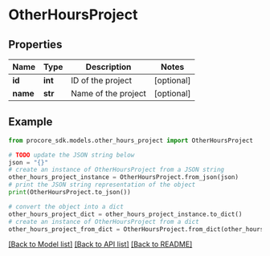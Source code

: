 # OtherHoursProject


## Properties

Name | Type | Description | Notes
------------ | ------------- | ------------- | -------------
**id** | **int** | ID of the project | [optional] 
**name** | **str** | Name of the project | [optional] 

## Example

```python
from procore_sdk.models.other_hours_project import OtherHoursProject

# TODO update the JSON string below
json = "{}"
# create an instance of OtherHoursProject from a JSON string
other_hours_project_instance = OtherHoursProject.from_json(json)
# print the JSON string representation of the object
print(OtherHoursProject.to_json())

# convert the object into a dict
other_hours_project_dict = other_hours_project_instance.to_dict()
# create an instance of OtherHoursProject from a dict
other_hours_project_from_dict = OtherHoursProject.from_dict(other_hours_project_dict)
```
[[Back to Model list]](../README.md#documentation-for-models) [[Back to API list]](../README.md#documentation-for-api-endpoints) [[Back to README]](../README.md)


